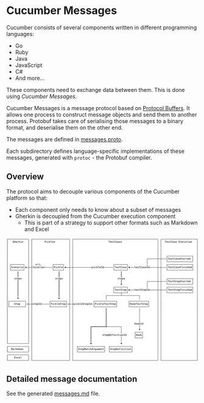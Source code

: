 # Cucumber Messages

Cucumber consists of several components written in different programming languages:
- Go
- Ruby
- Java
- JavaScript
- C#
- And more...

These components need to exchange data between them. This is done using *Cucumber Messages*.

Cucumber Messages is a message protocol based on [Protocol Buffers](https://developers.google.com/protocol-buffers/). It allows one process to construct message objects and send them to another process. 
Protobuf takes care of serialising those messages to a binary format, and deserialise them on the other
end.

The messages are defined in [messages.proto](./messages.proto).

Each subdirectory defines language-specific implementations of these messages,
generated with `protoc` - the Protobuf compiler.

## Overview

The protocol aims to decouple various components of the Cucumber platform so that:

* Each component only needs to know about a subset of messages
* Gherkin is decoupled from the Cucumber execution component
  * This is part of a strategy to support other formats such as Markdown and Excel
  
![messages.png](messages.png)

## Detailed message documentation

See the generated [messages.md](messages.md) file.

